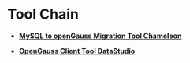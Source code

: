 # Tool Chain<a name="EN-US_TOPIC_0000001220467644"></a>

-   **[MySQL to openGauss Migration Tool Chameleon](mysql-to-opengauss-migration-tool-chameleon.md)**  

-   **[OpenGauss Client Tool DataStudio](opengauss-client-tool-datastudio.md)**  
